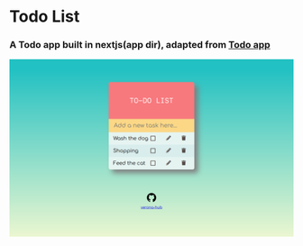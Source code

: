 # Todo List

### A Todo app built in nextjs(app dir), adapted from [Todo app](https://simple-todo-list.vercel.app/)

![](https://raw.githubusercontent.com/verona-hub/to-do-list/master/img/screenshot.png)
